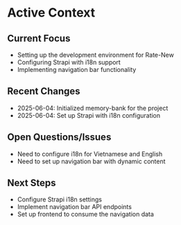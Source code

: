 # Active Context

## Current Focus
- Setting up the development environment for Rate-New
- Configuring Strapi with i18n support
- Implementing navigation bar functionality

## Recent Changes
- 2025-06-04: Initialized memory-bank for the project
- 2025-06-04: Set up Strapi with i18n configuration

## Open Questions/Issues
- Need to configure i18n for Vietnamese and English
- Need to set up navigation bar with dynamic content

## Next Steps
- Configure Strapi i18n settings
- Implement navigation bar API endpoints
- Set up frontend to consume the navigation data
